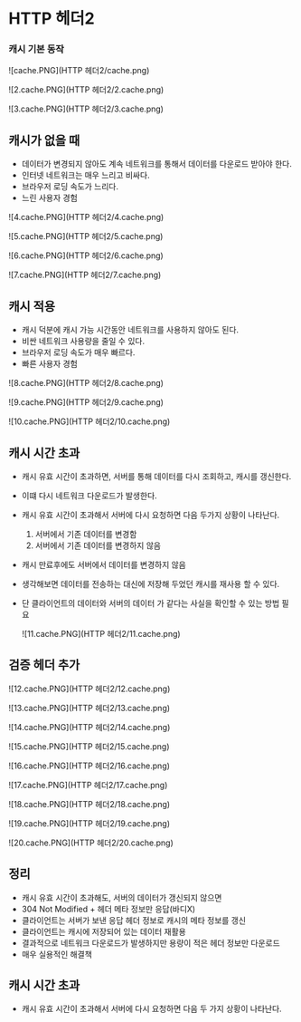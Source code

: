 # HTTP 헤더2

### 캐시 기본 동작

![cache.PNG](HTTP 헤더2/cache.png)

![2.cache.PNG](HTTP 헤더2/2.cache.png)

![3.cache.PNG](HTTP 헤더2/3.cache.png)

## 캐시가 없을 때

- 데이터가 변경되지 않아도 계속 네트워크를 통해서 데이터를 다운로드 받아야 한다.
- 인터넷 네트워크는 매우 느리고 비싸다.
- 브라우저 로딩 속도가 느리다.
- 느린 사용자 경험

![4.cache.PNG](HTTP 헤더2/4.cache.png)

![5.cache.PNG](HTTP 헤더2/5.cache.png)

![6.cache.PNG](HTTP 헤더2/6.cache.png)

![7.cache.PNG](HTTP 헤더2/7.cache.png)

## 캐시 적용

- 캐시 덕분에 캐시 가능 시간동안 네트워크를 사용하지 않아도 된다.
- 비싼 네트워크 사용량을 줄일 수 있다.
- 브라우저 로딩 속도가 매우 빠르다.
- 빠른 사용자 경험

![8.cache.PNG](HTTP 헤더2/8.cache.png)

![9.cache.PNG](HTTP 헤더2/9.cache.png)

![10.cache.PNG](HTTP 헤더2/10.cache.png)

## 캐시 시간 초과

- 캐시 유효 시간이 초과하면, 서버를 통해 데이터를 다시 조회하고, 캐시를 갱신한다.
- 이떄 다시 네트워크 다운로드가 발생한다.

- 캐시 유효 시간이 초과해서 서버에 다시 요청하면 다음 두가지 상황이 나타난다.
    1. 서버에서 기존 데이터를 변경함
    2. 서버에서 기존 데이터를 변경하지 않음

- 캐시 만료후에도 서버에서 데이터를 변경하지 않음
- 생각해보면 데이터를 전송하는 대신에 저장해 두었던 캐시를 재사용 할 수 있다.
- 단 클라이언트의 데이터와 서버의 데이터 가 같다는 사실을 확인할 수 있는 방법 필요
    
    ![11.cache.PNG](HTTP 헤더2/11.cache.png)
    

## 검증 헤더 추가

![12.cache.PNG](HTTP 헤더2/12.cache.png)

![13.cache.PNG](HTTP 헤더2/13.cache.png)

![14.cache.PNG](HTTP 헤더2/14.cache.png)

![15.cache.PNG](HTTP 헤더2/15.cache.png)

![16.cache.PNG](HTTP 헤더2/16.cache.png)

![17.cache.PNG](HTTP 헤더2/17.cache.png)

![18.cache.PNG](HTTP 헤더2/18.cache.png)

![19.cache.PNG](HTTP 헤더2/19.cache.png)

![20.cache.PNG](HTTP 헤더2/20.cache.png)

## 정리

- 캐시 유효 시간이 초과해도, 서버의 데이터가 갱신되지 않으면
- 304 Not Modified + 헤더 메타 정보만 응답(바디X)
- 클라이언트는 서버가 보낸 응답 헤더 정보로 캐시의 메타 정보를 갱신
- 클라이언트는 캐시에 저장되어 있는 데이터 재활용
- 결과적으로 네트워크 다운로드가 발생하지만 용량이 적은 헤더 정보만 다운로드
- 매우 실용적인 해결책

## 캐시 시간 초과

- 캐시 유효 시간이 초과해서 서버에 다시 요청하면 다음 두 가지 상황이 나타난다.
